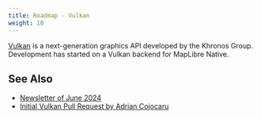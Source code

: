 ```yaml
---
title: Roadmap - Vulkan
weight: 10
---
```


[Vulkan](https://www.vulkan.org/) is a next-generation graphics API developed by the Khronos Group. Development has started on a Vulkan backend for MapLibre Native.

## See Also

- [Newsletter of June 2024](/news/2024-06-30-maplibre-newsletter-june-2024/#maplibre-native)
- [Initial Vulkan Pull Request by Adrian Cojocaru](https://github.com/maplibre/maplibre-native/pull/2564)
